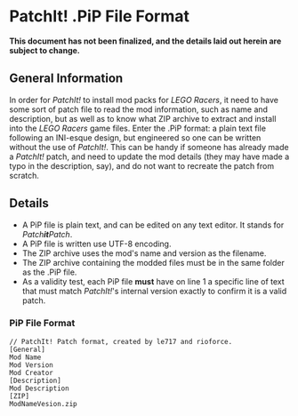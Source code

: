 PatchIt! .PiP File Format
===========================

**This document has not been finalized, and the details laid out herein are subject to change.**

General Information
-----------

In order for *PatchIt!* to install mod packs for *LEGO Racers*, it need to have some sort of patch file to read the mod information, such as name and 
description, but as well as to know what ZIP archive to extract and install into the *LEGO Racers* game files. Enter the .PiP format: a plain text file following an INI-esque design, but engineered so one can be written without the use of *PatchIt!*. This can be handy if someone has already made a *PatchIt!* patch, and need to update the mod details (they may have made a typo in the description, say), and do not want to recreate the patch from scratch.

Details
-------

* A PiP file is plain text, and can be edited on any text editor. It stands for *Patch**it**Patch*.
* A PiP file is written use UTF-8 encoding.
* The ZIP archive uses the mod's name and version as the filename.
* The ZIP archive containing the modded files must be in the same folder as the .PiP file.
* As a validity test, each PiP file **must** have on line 1 a specific line of text that must match *PatchIt!*'s internal version exactly to confirm it is a valid patch.

### PiP File Format

```
// PatchIt! Patch format, created by le717 and rioforce.
[General]
Mod Name
Mod Version
Mod Creator
[Description]
Mod Description
[ZIP]
ModNameVesion.zip
```
